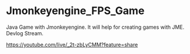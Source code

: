 # Jmonkeyengine_FPS_Game
Java Game with Jmonkeyengine. It will help for creating games with JME. 
Devlog Stream.

https://youtube.com/live/_2t-zbLyCMM?feature=share
